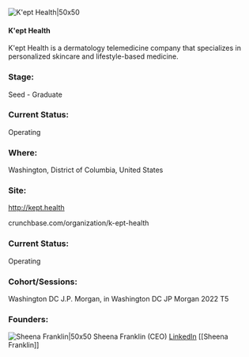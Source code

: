 

![K'ept Health|50x50](https://apimg.techstars.com/profiles/1668202412294_587009.png)

#### K'ept Health
K'ept Health is a dermatology telemedicine company that specializes in personalized skincare and lifestyle-based medicine.

### Stage: 
Seed - Graduate 

### Current Status: 
Operating

### Where:
Washington, District of Columbia, United States

### Site:
http://kept.health



crunchbase.com/organization/k-ept-health

### Current Status: 
Operating

### Cohort/Sessions: 
Washington DC J.P. Morgan, in Washington DC JP Morgan 2022 T5

### Founders: 

![Sheena Franklin|50x50](https://www.f6s.com/static-resource/images/profile-placeholder-user.jpg) Sheena Franklin (CEO) [LinkedIn](https://linkedin.com/in/sheena-d-franklin?lipi=urn%3Ali%3Apage%3Ad_flagship3_profile_view_base_contact_details%3BI7%2BdH85yRJSahk7WazdC0A%3D%3D) [[Sheena Franklin]]


